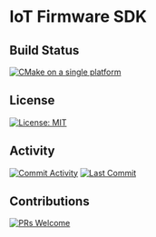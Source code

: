 # IoT Firmware SDK


## Build Status
[![CMake on a single platform](https://github.com/shishir-dey/iot-firmware-sdk/actions/workflows/cmake-single-platform.yml/badge.svg)](https://github.com/shishir-dey/iot-firmware-sdk/actions/workflows/cmake-single-platform.yml)

## License
[![License: MIT](https://img.shields.io/badge/License-MIT-yellow.svg)](https://opensource.org/licenses/MIT)

## Activity
[![Commit Activity](https://img.shields.io/github/commit-activity/m/shishir-dey/iot-firmware-sdk)](https://img.shields.io/github/commit-activity/m/shishir-dey/iot-firmware-sdk)
[![Last Commit](https://img.shields.io/github/last-commit/shishir-dey/iot-firmware-sdk)](https://img.shields.io/github/last-commit/shishir-dey/iot-firmware-sdk)

## Contributions
[![PRs Welcome](https://img.shields.io/badge/PRs-welcome-brightgreen.svg)](https://img.shields.io/badge/PRs-welcome-brightgreen.svg)
